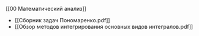 [[00 Математический анализ]]

- [[Сборник задач Пономаренко.pdf]]
- [[Обзор методов интегрирования основных видов интегралов.pdf]]
